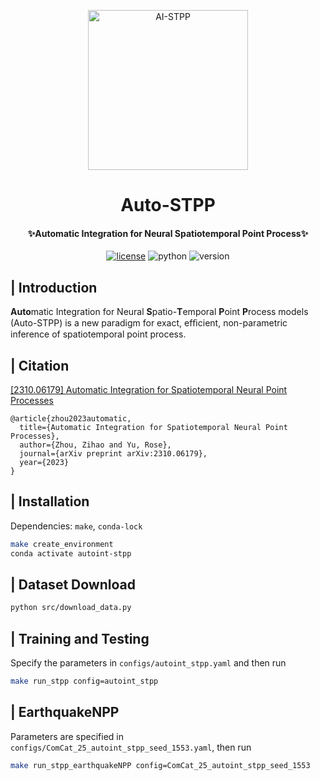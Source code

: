 <p align="center" >
  <a href="https://github.com/Rose-STL-Lab/AI-STPP"><img src="https://fremont.zzhou.info/images/2023/05/18/Auto-STPP.png" width="256" height="256" alt="AI-STPP"></a>
</p>
<h1 align="center">Auto-STPP</h1>
<h4 align="center">✨Automatic Integration for Neural Spatiotemporal Point Process✨</h4>

<p align="center">
    <a href="https://zzhou.info/LICENSE"><img src="https://camo.githubusercontent.com/87d0b0ec1c0a97dbf68ce4d3098de6912bca75aa006304dd0a55976e6673cbe1/68747470733a2f2f696d672e736869656c64732e696f2f6769746875622f6c6963656e73652f64656c67616e2f6c6f677572752e737667" alt="license"></a>
    <img src="https://img.shields.io/badge/Python-3.10+-yellow" alt="python">
    <img src="https://img.shields.io/badge/Version-1.1.0-green" alt="version">
</p>

## | Introduction

**Auto**matic Integration for Neural **S**patio-**T**emporal **P**oint **P**rocess models (Auto-STPP) is a new paradigm for exact, efﬁcient, non-parametric inference of spatiotemporal point process.

## | Citation

[[2310.06179] Automatic Integration for Spatiotemporal Neural Point Processes](https://arxiv.org/abs/2310.06179)

```
@article{zhou2023automatic,
  title={Automatic Integration for Spatiotemporal Neural Point Processes},
  author={Zhou, Zihao and Yu, Rose},
  journal={arXiv preprint arXiv:2310.06179},
  year={2023}
}
```

## | Installation

Dependencies: `make`, `conda-lock`

```bash
make create_environment
conda activate autoint-stpp
```

## | Dataset Download

```bash
python src/download_data.py
```

## | Training and Testing

Specify the parameters in `configs/autoint_stpp.yaml` and then run

```bash
make run_stpp config=autoint_stpp
```

## | EarthquakeNPP

Parameters are specified in `configs/ComCat_25_autoint_stpp_seed_1553.yaml`,  then run

```bash
make run_stpp_earthquakeNPP config=ComCat_25_autoint_stpp_seed_1553
```

